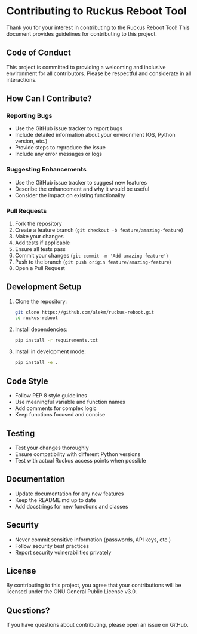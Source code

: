 # Contributing to Ruckus Reboot Tool

Thank you for your interest in contributing to the Ruckus Reboot Tool! This document provides guidelines for contributing to this project.

## Code of Conduct

This project is committed to providing a welcoming and inclusive environment for all contributors. Please be respectful and considerate in all interactions.

## How Can I Contribute?

### Reporting Bugs

- Use the GitHub issue tracker to report bugs
- Include detailed information about your environment (OS, Python version, etc.)
- Provide steps to reproduce the issue
- Include any error messages or logs

### Suggesting Enhancements

- Use the GitHub issue tracker to suggest new features
- Describe the enhancement and why it would be useful
- Consider the impact on existing functionality

### Pull Requests

1. Fork the repository
2. Create a feature branch (`git checkout -b feature/amazing-feature`)
3. Make your changes
4. Add tests if applicable
5. Ensure all tests pass
6. Commit your changes (`git commit -m 'Add amazing feature'`)
7. Push to the branch (`git push origin feature/amazing-feature`)
8. Open a Pull Request

## Development Setup

1. Clone the repository:
   ```bash
   git clone https://github.com/alekm/ruckus-reboot.git
   cd ruckus-reboot
   ```

2. Install dependencies:
   ```bash
   pip install -r requirements.txt
   ```

3. Install in development mode:
   ```bash
   pip install -e .
   ```

## Code Style

- Follow PEP 8 style guidelines
- Use meaningful variable and function names
- Add comments for complex logic
- Keep functions focused and concise

## Testing

- Test your changes thoroughly
- Ensure compatibility with different Python versions
- Test with actual Ruckus access points when possible

## Documentation

- Update documentation for any new features
- Keep the README.md up to date
- Add docstrings for new functions and classes

## Security

- Never commit sensitive information (passwords, API keys, etc.)
- Follow security best practices
- Report security vulnerabilities privately

## License

By contributing to this project, you agree that your contributions will be licensed under the GNU General Public License v3.0.

## Questions?

If you have questions about contributing, please open an issue on GitHub.
